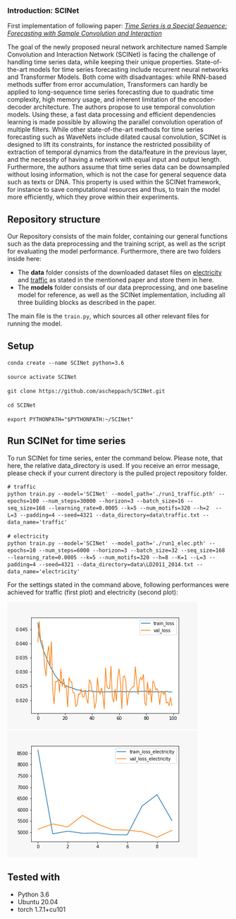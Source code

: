 ### Introduction: SCINet
First implementation of following paper: [*Time Series is a Special Sequence: Forecasting with Sample Convolution and Interaction*](https://arxiv.org/abs/2106.09305v1)

The goal of the newly proposed neural network architecture named Sample Convolution and Interaction Network (SCINet) is facing the challenge of handling time series data, while keeping their unique properties. State-of-the-art models for time series forecasting include recurrent neural networks and Transformer Models. Both come with disadvantages: while RNN-based methods suffer from error accumulation, Transformers can hardly be applied to long-sequence time series forecasting due to quadratic time complexity, high memory usage, and inherent limitation of the encoder-decoder architecture. The authors propose to use temporal convolution models. Using these, a fast data processing and efficient dependencies learning is made possible by allowing the parallel convolution operation of multiple filters. While other state-of-the-art methods for time series forecasting such as WaveNets include dilated causal convolution, SCINet is designed to lift its constraints, for instance the restricted possibility of extraction of temporal dynamics from the data/feature in the previous layer, and the necessity of having a network with equal input and output length. Furthermore, the authors assume that time series data can be downsampled without losing information, which is not the case for general sequence data such as texts or DNA. This property is used within the SCINet framework, for instance to save computational resources and thus, to train the model more efficiently, which they prove within their experiments.

## Repository structure
Our Repository consists of the main folder, containing our general functions such as the data preprocessing and the training script, as well as the script for evaluating the model performance. Furthermore, there are two folders inside here:
- The **data** folder consists of the downloaded dataset files on [electricity](https://archive.ics.uci.edu/ml/machine-learning-databases/00321/LD2011_2014.txt.zip) and [traffic](https://github.com/laiguokun/multivariate-time-series-data/blob/7f402f185cc2435b5e66aed13a3b560ed142e023/traffic/traffic.txt.gz) as stated in the mentioned paper and store them in here. 
- The **models** folder consists of our data preprocessing, and one baseline model for reference, as well as the SCINet implementation, including all three building blocks as described in the paper.

The main file is the `train.py`, which sources all other relevant files for running the model. 

## Setup
```
conda create --name SCINet python=3.6

source activate SCINet

git clone https://github.com/ascheppach/SCINet.git

cd SCINet

export PYTHONPATH="$PYTHONPATH:~/SCINet"
```

## Run SCINet for time series
To run SCINet for time series, enter the command below. Please note, that here, the relative data_directory is used. If you receive an error message, please check if your current directory is the pulled project repository folder.

```
# traffic
python train.py --model='SCINet' --model_path='./run1_traffic.pth' --epochs=100 --num_steps=30000 --horizon=3 --batch_size=16 --seq_size=168 --learning_rate=0.0005 --k=5 --num_motifs=320 --h=2  --L=3 --padding=4 --seed=4321 --data_directory=data\traffic.txt --data_name='traffic'

# electricity
python train.py --model='SCINet' --model_path='./run1_elec.pth' --epochs=10 --num_steps=6000 --horizon=3 --batch_size=32 --seq_size=168 --learning_rate=0.0005 --k=5 --num_motifs=320 --h=8 --K=1 --L=3 --padding=4 --seed=4321 --data_directory=data\LD2011_2014.txt --data_name='electricity'
```

For the settings stated in the command above, following performances were achieved for traffic (first plot) and electricity (second plot):

![](/results/train_val-loss_traffic.jpg)
![](/results/train_val-loss_electricity.jpg)

## Tested with

- Python 3.6
- Ubuntu 20.04
- torch 1.7.1+cu101
